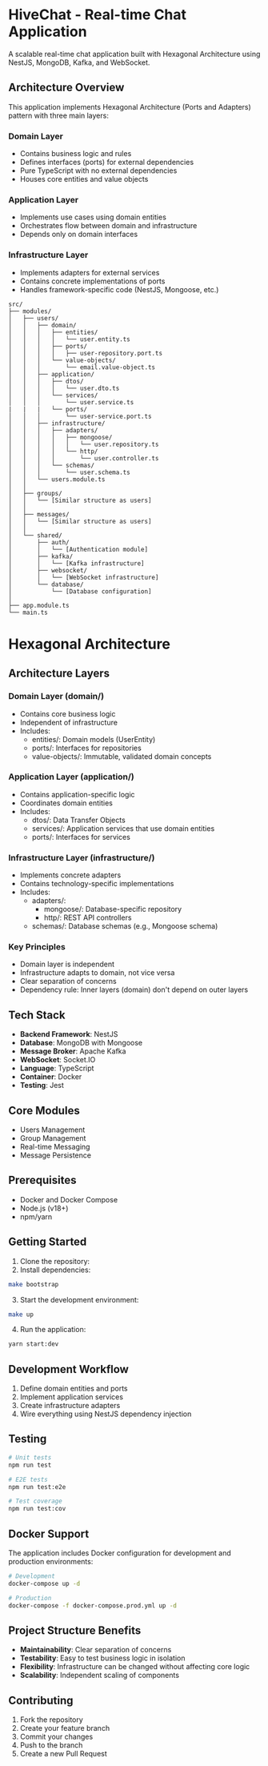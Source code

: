 # HiveChat - Real-time Chat Application

A scalable real-time chat application built with Hexagonal Architecture using NestJS, MongoDB, Kafka, and WebSocket.

## Architecture Overview

This application implements Hexagonal Architecture (Ports and Adapters) pattern with three main layers:

### Domain Layer

- Contains business logic and rules
- Defines interfaces (ports) for external dependencies
- Pure TypeScript with no external dependencies
- Houses core entities and value objects

### Application Layer

- Implements use cases using domain entities
- Orchestrates flow between domain and infrastructure
- Depends only on domain interfaces

### Infrastructure Layer

- Implements adapters for external services
- Contains concrete implementations of ports
- Handles framework-specific code (NestJS, Mongoose, etc.)

```
src/
├── modules/
│   ├── users/
│   │   ├── domain/
│   │   │   ├── entities/
│   │   │   │   └── user.entity.ts
│   │   │   ├── ports/
│   │   │   │   ├── user-repository.port.ts
│   │   │   └── value-objects/
│   │   │       └── email.value-object.ts
│   │   ├── application/
│   │   │   ├── dtos/
│   │   │   │   └── user.dto.ts
│   │   │   └── services/
│   │   │       └── user.service.ts
|   |   |   └── ports/
│   │   │       └── user-service.port.ts
│   │   ├── infrastructure/
│   │   │   ├── adapters/
│   │   │   │   ├── mongoose/
│   │   │   │   │   └── user.repository.ts
│   │   │   │   └── http/
│   │   │   │       └── user.controller.ts
│   │   │   └── schemas/
│   │   │       └── user.schema.ts
│   │   └── users.module.ts
│   │
│   ├── groups/
│   │   └── [Similar structure as users]
│   │
│   ├── messages/
│   │   └── [Similar structure as users]
│   │
│   └── shared/
│       ├── auth/
│       │   └── [Authentication module]
│       ├── kafka/
│       │   └── [Kafka infrastructure]
│       ├── websocket/
│       │   └── [WebSocket infrastructure]
│       └── database/
│           └── [Database configuration]
│
├── app.module.ts
└── main.ts

```

# Hexagonal Architecture

## Architecture Layers

### Domain Layer (domain/)

- Contains core business logic
- Independent of infrastructure
- Includes:
  - entities/: Domain models (UserEntity)
  - ports/: Interfaces for repositories
  - value-objects/: Immutable, validated domain concepts

### Application Layer (application/)

- Contains application-specific logic
- Coordinates domain entities
- Includes:
  - dtos/: Data Transfer Objects
  - services/: Application services that use domain entities
  - ports/: Interfaces for services

### Infrastructure Layer (infrastructure/)

- Implements concrete adapters
- Contains technology-specific implementations
- Includes:
  - adapters/:
    - mongoose/: Database-specific repository
    - http/: REST API controllers
  - schemas/: Database schemas (e.g., Mongoose schema)

### Key Principles

- Domain layer is independent
- Infrastructure adapts to domain, not vice versa
- Clear separation of concerns
- Dependency rule: Inner layers (domain) don't depend on outer layers

## Tech Stack

- **Backend Framework**: NestJS
- **Database**: MongoDB with Mongoose
- **Message Broker**: Apache Kafka
- **WebSocket**: Socket.IO
- **Language**: TypeScript
- **Container**: Docker
- **Testing**: Jest

## Core Modules

- Users Management
- Group Management
- Real-time Messaging
- Message Persistence

## Prerequisites

- Docker and Docker Compose
- Node.js (v18+)
- npm/yarn

## Getting Started

1. Clone the repository:
2. Install dependencies:

```bash
make bootstrap
```

3. Start the development environment:

```bash
make up
```

4. Run the application:

```bash
yarn start:dev
```

## Development Workflow

1. Define domain entities and ports
2. Implement application services
3. Create infrastructure adapters
4. Wire everything using NestJS dependency injection

## Testing

```bash
# Unit tests
npm run test

# E2E tests
npm run test:e2e

# Test coverage
npm run test:cov
```

## Docker Support

The application includes Docker configuration for development and production environments:

```bash
# Development
docker-compose up -d

# Production
docker-compose -f docker-compose.prod.yml up -d
```

## Project Structure Benefits

- **Maintainability**: Clear separation of concerns
- **Testability**: Easy to test business logic in isolation
- **Flexibility**: Infrastructure can be changed without affecting core logic
- **Scalability**: Independent scaling of components

## Contributing

1. Fork the repository
2. Create your feature branch
3. Commit your changes
4. Push to the branch
5. Create a new Pull Request
